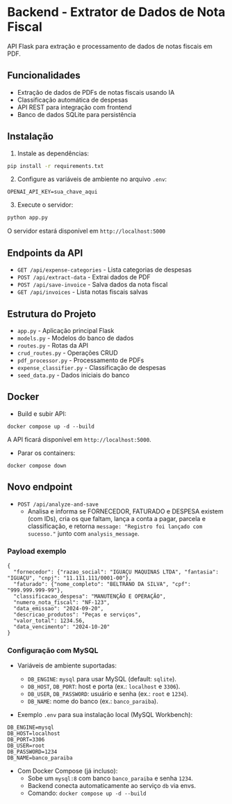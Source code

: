 # Backend - Extrator de Dados de Nota Fiscal

API Flask para extração e processamento de dados de notas fiscais em PDF.

## Funcionalidades

- Extração de dados de PDFs de notas fiscais usando IA
- Classificação automática de despesas
- API REST para integração com frontend
- Banco de dados SQLite para persistência

## Instalação

1. Instale as dependências:
```bash
pip install -r requirements.txt
```

2. Configure as variáveis de ambiente no arquivo `.env`:
```
OPENAI_API_KEY=sua_chave_aqui
```

3. Execute o servidor:
```bash
python app.py
```

O servidor estará disponível em `http://localhost:5000`

## Endpoints da API

- `GET /api/expense-categories` - Lista categorias de despesas
- `POST /api/extract-data` - Extrai dados de PDF
- `POST /api/save-invoice` - Salva dados da nota fiscal
- `GET /api/invoices` - Lista notas fiscais salvas

## Estrutura do Projeto

- `app.py` - Aplicação principal Flask
- `models.py` - Modelos do banco de dados
- `routes.py` - Rotas da API
- `crud_routes.py` - Operações CRUD
- `pdf_processor.py` - Processamento de PDFs
- `expense_classifier.py` - Classificação de despesas
- `seed_data.py` - Dados iniciais do banco

## Docker

- Build e subir API:
```
docker compose up -d --build
```
A API ficará disponível em `http://localhost:5000`.

- Parar os containers:
```
docker compose down
```

## Novo endpoint

- `POST /api/analyze-and-save`
  - Analisa e informa se FORNECEDOR, FATURADO e DESPESA existem (com IDs),
    cria os que faltam, lança a conta a pagar, parcela e classificação,
    e retorna `message: "Registro foi lançado com sucesso."` junto com `analysis_message`.

### Payload exemplo
```
{
  "fornecedor": {"razao_social": "IGUAÇU MAQUINAS LTDA", "fantasia": "IGUAÇU", "cnpj": "11.111.111/0001-00"},
  "faturado": {"nome_completo": "BELTRANO DA SILVA", "cpf": "999.999.999-99"},
  "classificacao_despesa": "MANUTENÇÃO E OPERAÇÃO",
  "numero_nota_fiscal": "NF-123",
  "data_emissao": "2024-09-20",
  "descricao_produtos": "Peças e serviços",
  "valor_total": 1234.56,
  "data_vencimento": "2024-10-20"
}
```

### Configuração com MySQL

- Variáveis de ambiente suportadas:
  - `DB_ENGINE`: `mysql` para usar MySQL (default: `sqlite`).
  - `DB_HOST`, `DB_PORT`: host e porta (ex.: `localhost` e `3306`).
  - `DB_USER`, `DB_PASSWORD`: usuário e senha (ex.: `root` e `1234`).
  - `DB_NAME`: nome do banco (ex.: `banco_paraiba`).

- Exemplo `.env` para sua instalação local (MySQL Workbench):
```
DB_ENGINE=mysql
DB_HOST=localhost
DB_PORT=3306
DB_USER=root
DB_PASSWORD=1234
DB_NAME=banco_paraiba
```

- Com Docker Compose (já incluso):
  - Sobe um `mysql:8` com banco `banco_paraiba` e senha `1234`.
  - Backend conecta automaticamente ao serviço `db` via envs.
  - Comando: `docker compose up -d --build`
